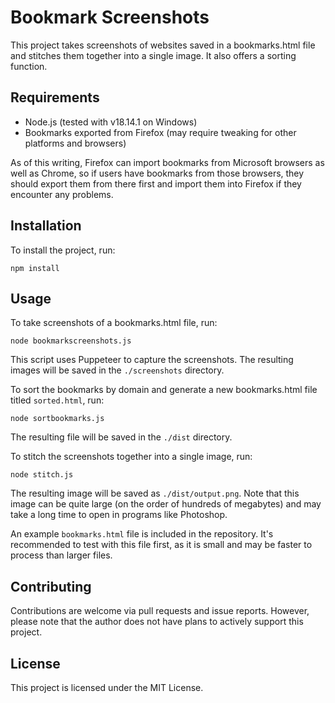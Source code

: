 # Bookmark Screenshots

This project takes screenshots of websites saved in a bookmarks.html file and stitches them together into a single image. It also offers a sorting function.

## Requirements

- Node.js (tested with v18.14.1 on Windows)
- Bookmarks exported from Firefox (may require tweaking for other platforms and browsers)

As of this writing, Firefox can import bookmarks from Microsoft browsers as well as Chrome, so if users have bookmarks from those browsers, they should export them from there first and import them into Firefox if they encounter any problems.

## Installation

To install the project, run:

    npm install


## Usage

To take screenshots of a bookmarks.html file, run:

    node bookmarkscreenshots.js


This script uses Puppeteer to capture the screenshots. The resulting images will be saved in the `./screenshots` directory.

To sort the bookmarks by domain and generate a new bookmarks.html file titled `sorted.html`, run:

    node sortbookmarks.js

The resulting file will be saved in the `./dist` directory.

To stitch the screenshots together into a single image, run:

    node stitch.js


The resulting image will be saved as `./dist/output.png`. Note that this image can be quite large (on the order of hundreds of megabytes) and may take a long time to open in programs like Photoshop.

An example `bookmarks.html` file is included in the repository. It's recommended to test with this file first, as it is small and may be faster to process than larger files.

## Contributing

Contributions are welcome via pull requests and issue reports. However, please note that the author does not have plans to actively support this project.

## License

This project is licensed under the MIT License.
